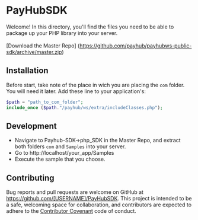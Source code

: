 # PayHubSDK

Welcome! In this directory, you'll find the files you need to be able to package up your PHP library into your server. 
<br><br>
[Download the Master Repo] (https://github.com/payhub/payhubws-public-sdk/archive/master.zip)

## Installation

Before start, take note of the place in wich you are placing the ``com`` folder. You will need it later.
Add these line to your application's:

```php
$path = "path_to_com_folder";
include_once ($path."/payhub/ws/extra/includeClasses.php");
```

## Development

* Navigate to Payhub-SDK->php_SDK in the Master Repo, and extract both folders ``com`` and `Samples` into your server.
* Go to http://localhost/your_app/Samples
* Execute the sample that you choose.



## Contributing

Bug reports and pull requests are welcome on GitHub at https://github.com/[USERNAME]/PayHubSDK. This project is intended to be a safe, welcoming space for collaboration, and contributors are expected to adhere to the [Contributor Covenant](contributor-covenant.org) code of conduct.

